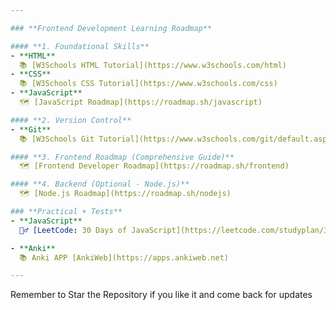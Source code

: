 ```yaml
---

### **Frontend Development Learning Roadmap**  

#### **1. Foundational Skills**  
- **HTML**  
  📚 [W3Schools HTML Tutorial](https://www.w3schools.com/html)  
- **CSS**  
  📚 [W3Schools CSS Tutorial](https://www.w3schools.com/css)  
- **JavaScript**  
  🗺️ [JavaScript Roadmap](https://roadmap.sh/javascript)  

#### **2. Version Control**  
- **Git**  
  📚 [W3Schools Git Tutorial](https://www.w3schools.com/git/default.asp)  

#### **3. Frontend Roadmap (Comprehensive Guide)**  
  🗺️ [Frontend Developer Roadmap](https://roadmap.sh/frontend)  

#### **4. Backend (Optional - Node.js)**  
  🗺️ [Node.js Roadmap](https://roadmap.sh/nodejs)  

### **Practical + Tests**
- **JavaScript**  
  🏋️‍♂️ [LeetCode: 30 Days of JavaScript](https://leetcode.com/studyplan/30-days-of-javascript/)  

- **Anki** 
  📚 Anki APP [AnkiWeb](https://apps.ankiweb.net)

---
```

Remember to Star the Repository if you like it and come back for updates

